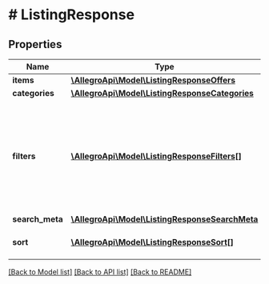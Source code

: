 # # ListingResponse

## Properties

Name | Type | Description | Notes
------------ | ------------- | ------------- | -------------
**items** | [**\AllegroApi\Model\ListingResponseOffers**](ListingResponseOffers.md) |  | [optional]
**categories** | [**\AllegroApi\Model\ListingResponseCategories**](ListingResponseCategories.md) |  | [optional]
**filters** | [**\AllegroApi\Model\ListingResponseFilters[]**](ListingResponseFilters.md) | An array of filters with counters available for given search. This can be used to refine the search results. | [optional]
**search_meta** | [**\AllegroApi\Model\ListingResponseSearchMeta**](ListingResponseSearchMeta.md) |  | [optional]
**sort** | [**\AllegroApi\Model\ListingResponseSort[]**](ListingResponseSort.md) | Available sorting options. | [optional]

[[Back to Model list]](../../README.md#models) [[Back to API list]](../../README.md#endpoints) [[Back to README]](../../README.md)

